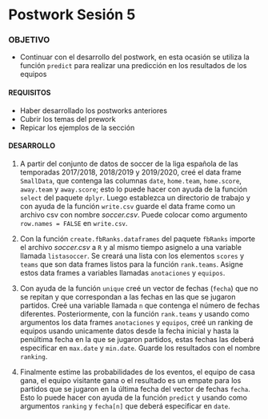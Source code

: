 
# Postwork Sesión 5

### OBJETIVO

- Continuar con el desarrollo del postwork, en esta ocasión se utiliza la función `predict` para realizar una predicción en los resultados de los equipos

#### REQUISITOS

- Haber desarrollado los postworks anteriores
- Cubrir los temas del prework
- Repicar los ejemplos de la sección 

#### DESARROLLO

1. A partir del conjunto de datos de soccer de la liga española de las temporadas 2017/2018, 2018/2019 y 2019/2020, creé el data frame `SmallData`, que contenga las columnas `date`, `home.team`, `home.score`, `away.team` y `away.score`; esto lo puede hacer con ayuda de la función `select` del paquete `dplyr`. Luego establezca un directorio de trabajo y con ayuda de la función `write.csv` guarde el data frame como un archivo csv con nombre *soccer.csv*. Puede colocar como argumento `row.names = FALSE` en `write.csv`. 

2. Con la función `create.fbRanks.dataframes` del paquete `fbRanks` importe el archivo *soccer.csv* a `R` y al mismo tiempo asignelo a una variable llamada `listasoccer`. Se creará una lista con los elementos `scores` y `teams` que son data frames listos para la función `rank.teams`. Asigne estos data frames a variables llamadas `anotaciones` y `equipos`.

3. Con ayuda de la función `unique` creé un vector de fechas (`fecha`) que no se repitan y que correspondan a las fechas en las que se jugaron partidos. Creé una variable llamada `n` que contenga el número de fechas diferentes. Posteriormente, con la función `rank.teams` y usando como argumentos los data frames `anotaciones` y `equipos`, creé un ranking de equipos usando unicamente datos desde la fecha inicial y hasta la penúltima fecha en la que se jugaron partidos, estas fechas las deberá especificar en `max.date` y `min.date`. Guarde los resultados con el nombre `ranking`.

4. Finalmente estime las probabilidades de los eventos, el equipo de casa gana, el equipo visitante gana o el resultado es un empate para los partidos que se jugaron en la última fecha del vector de fechas `fecha`. Esto lo puede hacer con ayuda de la función `predict` y usando como argumentos `ranking` y `fecha[n]` que deberá especificar en `date`.
